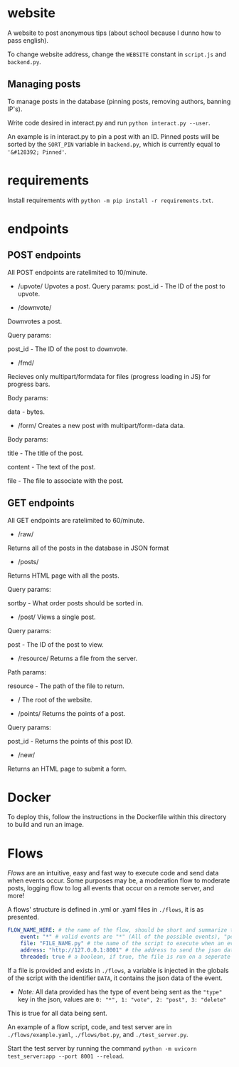 # website
A website to post anonymous tips (about school because I dunno how to pass english).

To change website address, change the `WEBSITE` constant in `script.js` and `backend.py`.
## Managing posts
To manage posts in the database (pinning posts, removing authors, banning IP's).

Write code desired in interact.py and run `python interact.py --user`.

An example is in interact.py to pin a post with an ID. Pinned posts will be sorted by the
`SORT_PIN` variable in `backend.py`, which is currently equal to `'&#128392; Pinned'`.
# requirements
Install requirements with `python -m pip install -r requirements.txt`.

# endpoints
## POST endpoints
All POST endpoints are ratelimited to 10/minute.

* /upvote/
Upvotes a post.
Query params:
post_id - The ID of the post to upvote.

* /downvote/

Downvotes a post.

Query params:

post_id - The ID of the post to downvote.

* /fmd/

Recieves only multipart/formdata for files (progress loading in JS) for progress bars.

Body params:

data - bytes.

* /form/
Creates a new post with multipart/form-data data.

Body params:

title - The title of the post.

content - The text of the post.

file - The file to associate with the post.

## GET endpoints
All GET endpoints are ratelimited to 60/minute.

* /raw/

Returns all of the posts in the database in JSON format

* /posts/

Returns HTML page with all the posts.

Query params:

sortby - What order posts should be sorted in.

* /post/
Views a single post.

Query params:

post - The ID of the post to view.

* /resource/
Returns a file from the server.

Path params:

resource - The path of the file to return.

* /
The root of the website.

* /points/
Returns the points of a post.

Query params:

post_id - Returns the points of this post ID.

* /new/

Returns an HTML page to submit a form.

# Docker

To deploy this, follow the instructions in the Dockerfile within this directory to build and run an image.

# Flows

*Flows* are an intuitive, easy and fast way to execute code and send data when events occur. Some purposes may be, a moderation flow to moderate posts, logging flow to log all events that occur on a remote server, and more!


A flows' structure is defined in .yml or .yaml files in `./flows`, it is as presented.


```yaml
FLOW_NAME_HERE: # the name of the flow, should be short and summarize the purpose of it (i.e moderation_flow, pin_flow, statistics)
    event: "*" # valid events are "*" (All of the possible events), "post" (when a post is created) "vote" (when the score of a post changes) and "delete" (when a single or multiple posts are removed, this excludes author purges or bans)
    file: "FILE_NAME.py" # the name of the script to execute when an event is run (optional)
    address: "http://127.0.0.1:8001" # the address to send the json data to (the same data is given to the file to execute, if provided), this is optional
    threaded: true # a boolean, if true, the file is run on a seperate thread (concurrent), otherwise it is run on the same thread (blocking.), this is optional.
```


If a file is provided and exists in `./flows`, a variable is injected in the globals of the script with the identifier `DATA`, it contains the json data of the event.

* *Note:* All data provided has the type of event being sent as the `"type"` key in the json, values are
`0: "*", 1: "vote", 2: "post", 3: "delete"`

This is true for all data being sent.

An example of a flow script, code, and test server are in `./flows/example.yaml`, `./flows/bot.py`, and `./test_server.py`.

Start the test server by running the command `python -m uvicorn test_server:app --port 8001 --reload`.
